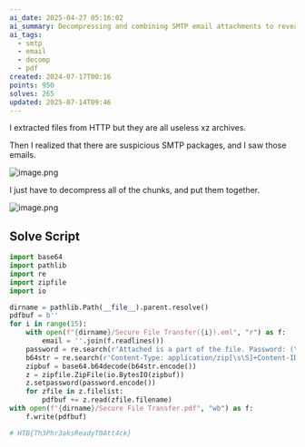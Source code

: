 ```yaml
---
ai_date: 2025-04-27 05:16:02
ai_summary: Decompressing and combining SMTP email attachments to reveal a PDF file
ai_tags:
  - smtp
  - email
  - decomp
  - pdf
created: 2024-07-17T00:16
points: 950
solves: 265
updated: 2025-07-14T09:46
---
```


I extracted files from HTTP but they are all useless xz archives.

Then I realized that there are suspicious SMTP packages, and I saw those emails.

![image.png](https://res.cloudinary.com/kumonochisanaka/image/upload/v1721189964/2024/07/24ac259bd4c43d95a5d64848016e7e76.png)

I just have to decompress all of the chunks, and put them together.

![image.png](https://res.cloudinary.com/kumonochisanaka/image/upload/v1721191306/2024/07/b2db186b9f31edee450a07abce7fb507.png)

## Solve Script

```python
import base64
import pathlib
import re
import zipfile
import io

dirname = pathlib.Path(__file__).parent.resolve()
pdfbuf = b''
for i in range(15):
    with open(f"{dirname}/Secure File Transfer({i}).eml", "r") as f:
        email = ''.join(f.readlines())
    password = re.search(r'Attached is a part of the file. Password: (\w+)', email).group(1)
    b64str = re.search(r'Content-Type: application/zip[\s\S]+Content-ID: .+\n([^-]+)', email).group(1).strip()
    zipbuf = base64.b64decode(b64str.encode())
    z = zipfile.ZipFile(io.BytesIO(zipbuf))
    z.setpassword(password.encode())
    for zfile in z.filelist:
        pdfbuf += z.read(zfile.filename)
with open(f"{dirname}/Secure File Transfer.pdf", "wb") as f:
    f.write(pdfbuf)

# HTB{Th3Phr3aksReadyT0Att4ck}
```